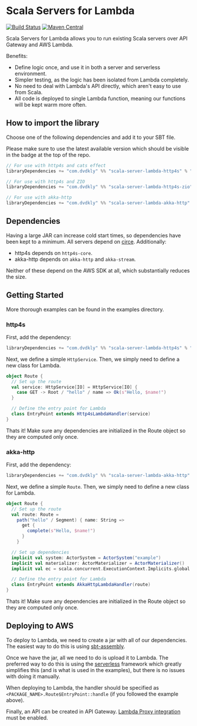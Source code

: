 # Scala Servers for Lambda

[![Build Status](https://travis-ci.org/kellydavid/scala-server-lambda.svg?branch=master)](https://travis-ci.org/kellydavid/scala-server-lambda)
[![Maven Central](https://maven-badges.herokuapp.com/maven-central/com.dvdkly/scala-server-lambda-common_2.13/badge.svg)](https://maven-badges.herokuapp.com/maven-central/com.dvdkly/scala-server-lambda-common_2.13)

Scala Servers for Lambda allows you to run existing Scala servers over API Gateway and AWS Lambda.

Benefits:
* Define logic once, and use it in both a server and serverless environment.
* Simpler testing, as the logic has been isolated from Lambda completely.
* No need to deal with Lambda's API directly, which aren't easy to use from Scala.
* All code is deployed to single Lambda function, meaning our functions will be kept warm more often.

## How to import the library

Choose one of the following dependencies and add it to your SBT file.

Please make sure to use the latest available version which should be visible in the badge at the top of the repo.

```scala
// For use with http4s and cats effect
libraryDependencies += "com.dvdkly" %% "scala-server-lambda-http4s" % "<version>"

// For use with http4s and ZIO
libraryDependencies += "com.dvdkly" %% "scala-server-lambda-http4s-zio" % "<version>"

// For use with akka-http
libraryDependencies += "com.dvdkly" %% "scala-server-lambda-akka-http" % "<version>"
```

## Dependencies

Having a large JAR can increase cold start times, so dependencies have been kept to a minimum. All servers depend on [circe](https://circe.github.io/circe/). Additionally:

* http4s depends on `http4s-core`.
* akka-http depends on `akka-http` and `akka-stream`.

Neither of these depend on the AWS SDK at all, which substantially reduces the size.

## Getting Started

More thorough examples can be found in the examples directory.

### http4s

First, add the dependency:

```scala
libraryDependencies += "com.dvdkly" %% "scala-server-lambda-http4s" % "0.5.1"
```

Next, we define a simple `HttpService`. Then, we simply need to define a new class for Lambda.

```scala
object Route {
  // Set up the route
  val service: HttpService[IO] = HttpService[IO] {
    case GET -> Root / "hello" / name => Ok(s"Hello, $name!")
  }

  // Define the entry point for Lambda
  class EntryPoint extends Http4sLambdaHandler(service)
}
```

Thats it! Make sure any dependencies are initialized in the Route object so they are computed only once.


### akka-http

First, add the dependency:

```scala
libraryDependencies += "com.dvdkly" %% "scala-server-lambda-akka-http" % "0.5.1"
```

Next, we define a simple `Route`. Then, we simply need to define a new class for Lambda.

```scala
object Route {
  // Set up the route
  val route: Route =
    path("hello" / Segment) { name: String =>
      get {
        complete(s"Hello, $name!")
      }
    }

  // Set up dependencies
  implicit val system: ActorSystem = ActorSystem("example")
  implicit val materializer: ActorMaterializer = ActorMaterializer()
  implicit val ec = scala.concurrent.ExecutionContext.Implicits.global

  // Define the entry point for Lambda
  class EntryPoint extends AkkaHttpLambdaHandler(route)
}
```

Thats it! Make sure any dependencies are initialized in the Route object so they are computed only once.

## Deploying to AWS

To deploy to Lambda, we need to create a jar with all of our dependencies. The easiest way to do this is using [sbt-assembly](https://github.com/sbt/sbt-assembly).

Once we have the jar, all we need to do is upload it to Lambda. The preferred way to do this is using the [serverless](https://github.com/serverless/serverless) framework which greatly simplifies this (and is what is used in the examples), but there is no issues with doing it manually.

When deploying to Lambda, the handler should be specified as `<PACKAGE_NAME>.Route$EntryPoint::handle` (if you followed the example above).

Finally, an API can be created in API Gateway. [Lambda Proxy integration](https://docs.aws.amazon.com/apigateway/latest/developerguide/set-up-lambda-proxy-integrations.html) must be enabled.


